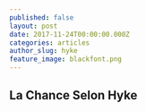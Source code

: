 ```yaml
---
published: false
layout: post
date: 2017-11-24T00:00:00.000Z
categories: articles
author_slug: hyke
feature_image: blackfont.png
---
```

## La Chance Selon Hyke


